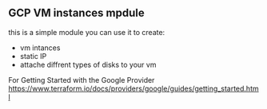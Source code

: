 ## GCP VM instances mpdule ##

this is a simple module you can use it to create: 
- vm intances
- static IP
- attache diffrent types of disks to your vm

For Getting Started with the Google Provider
https://www.terraform.io/docs/providers/google/guides/getting_started.html

